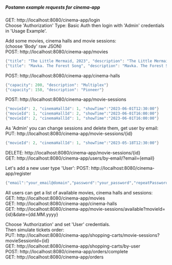 ##### Postamn example requests for cinema-app

GET: http://localhost:8080/cinema-app/login  
Choose 'Authorization' Type: Basic Auth then login with 'Admin' credentials in 'Usage Example'.  

Add some movies, cinema halls and movie sessions:  
(choose 'Body' raw JSON)  
POST: http://localhost:8080/cinema-app/movies

```java
{"title": "The Little Mermaid, 2023", "description": "The Little Mermaid is a 2023 American musical fantasy film directed by Rob Marshall"}
{"title": "Mavka. The Forest Song", "description": "Mavka. The Forest Song is a 2023 Ukrainian computer-animated fantasy comedy-drama film directed by Oleh Malamuzh and Oleksandra Ruban. Based on the poetic play The Forest Song by poet Lesya Ukrainka."}
```
POST: http://localhost:8080/cinema-app/cinema-halls

```java
{"capacity": 200, "description": "Multiplex"}
{"capacity": 150, "description": "Pioneer"}
```
POST: http://localhost:8080/cinema-app/movie-sessions

```java
{"movieId": 2, "cinemaHallId": 1, "showTime":"2023-06-01T12:30:00"}
{"movieId": 1, "cinemaHallId": 2, "showTime":"2023-06-01T16:00:00"}
{"movieId": 2, "cinemaHallId": 1, "showTime":"2023-06-01T16:00:00"}
```

As 'Admin' you can change sessions and delete them, get user by email:  
PUT: http://localhost:8080/cinema-app/movie-sessions/{id}

```java
{"movieId": 2, "cinemaHallId": 1, "showTime":"2023-05-18T12:30:00"}
```
DELETE: http://localhost:8080/cinema-app/movie-sessions/{id}  
GET: http://localhost:8080/cinema-app/users/by-email/?email={email}

Let's add a new user type 'User':
POST: http://localhost:8080/cinema-app/register

```java
{"email":"your_email@domain","password":"your_password","repeatPassword":"your_password"}
```
All users can get a list of available movies, cinema halls and sessions:  
GET: http://localhost:8080/cinema-app/movies  
GET: http://localhost:8080/cinema-app/cinema-halls  
GET: http://localhost:8080/cinema-app/movie-sessions/available?movieId={id}&date={dd.MM.yyyy}  

Choose 'Authorization' and set 'User' credentials.  
Then simulate tickets order:  
PUT: http://localhost:8080/cinema-app/shopping-carts/movie-sessions?movieSessionId={id}  
GET: http://localhost:8080/cinema-app/shopping-carts/by-user  
POST: http://localhost:8080/cinema-app/orders/complete  
GET: http://localhost:8080/cinema-app/orders
